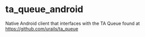 ta_queue_android
================

Native Android client that interfaces with the TA Queue found at https://github.com/urails/ta_queue